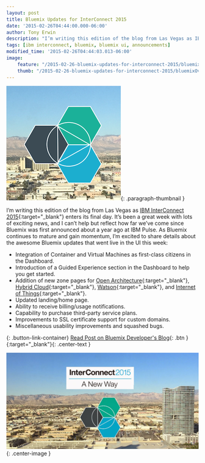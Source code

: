```yaml
---
layout: post
title: Bluemix Updates for InterConnect 2015
date: '2015-02-26T04:44:00.000-06:00'
author: Tony Erwin
description: "I’m writing this edition of the blog from Las Vegas as IBM InterConnect 2015 enters its final day. It’s been a great week with lots of exciting news, and I can’t help but reflect how far we’ve come since Bluemix was first announced about a year ago at IBM Pulse. As Bluemix continues to mature and gain momentum, I’m excited to share details about the awesome Bluemix updates that went live in the UI this week."
tags: [ibm interconnect, bluemix, bluemix ui, announcements]
modified_time: '2015-02-26T04:44:03.013-06:00'
image:
    feature: "/2015-02-26-bluemix-updates-for-interconnect-2015/bluemixOverHills2to1_1000.JPG"
    thumb: "/2015-02-26-bluemix-updates-for-interconnect-2015/bluemixOverHillsSquare300.png"
---
```


![Bluemix Updates: IBM InterConnect 2015 (Small)!](/images/2015-02-26-bluemix-updates-for-interconnect-2015/bluemixOverHillsSquare300.png){: .paragraph-thumbnail }

I’m writing this edition of the blog from Las Vegas as [IBM InterConnect 2015](http://www.ibm.com/InterConnect){:target="_blank"} enters its final day. It’s been a great week with lots of exciting news, and I can’t help but reflect how far we’ve come since Bluemix was first announced about a year ago at IBM Pulse. As Bluemix continues to mature and gain momentum, I’m excited to share details  about the awesome Bluemix updates that went live in the UI this week:

- Integration of Container and Virtual Machines as first-class citizens in the Dashboard.
- Introduction of a Guided Experience section in the Dashboard to help you get started.
- Addition of new zone pages for [Open Architecture](https://console.ng.bluemix.net/solutions/open-architecture){:target="_blank"}, [Hybrid Cloud](https://console.ng.bluemix.net/solutions/hybrid-cloud){:target="_blank"}, [Watson](https://console.ng.bluemix.net/solutions/watson){:target="_blank"}, and [Internet of Things](https://console.ng.bluemix.net/solutions/iot){:target="_blank"}. 
- Updated landing/home page.
- Ability to receive billing/usage notifications.
- Capability to purchase third-party service plans.
- Improvements to SSL certificate support for custom domains.
- Miscellaneous usability improvements and squashed bugs.

{: .button-link-container}
[Read Post on Bluemix Developer's Blog](https://developer.ibm.com/bluemix/2015/02/26/bluemix-updates-interconnect-2015/){: .btn }{:target="_blank"}{: .center-text }

![Bluemix Updates: IBM InterConnect 2015](/images/2015-02-26-bluemix-updates-for-interconnect-2015/bluemixOverHills2to1_1000.JPG){: .center-image }